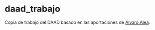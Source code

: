 daad_trabajo
============

Copia de trabajo del DAAD basado en las aportaciones de [Álvaro Alea](http://aleasoft.blogspot.com.es/2014/12/tutorial-de-caad-parte-0.html).

